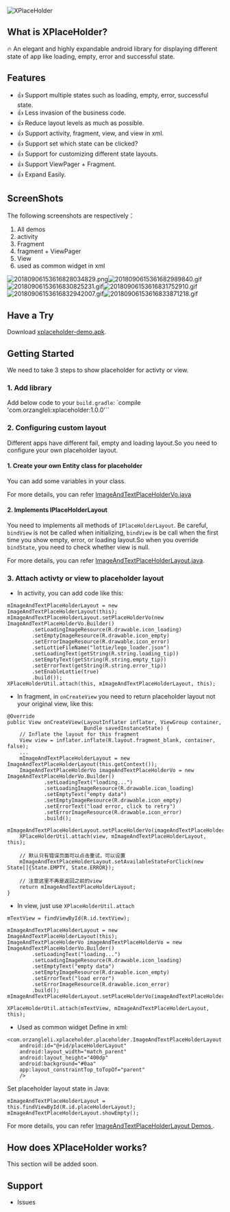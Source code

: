 ![XPlaceHolder](http://7xvdj7.com1.z0.glb.clouddn.com/20180903153590637725724.png)

## What is XPlaceHolder?
:fire: An elegant and highly expandable android library for displaying different state of app like loading, empty, error and successful state.

## Features

- :+1: Support multiple states such as loading, empty, error, successful state.
- :+1: Less invasion of the business code.
- :+1: Reduce layout levels as much as possible.
- :+1: Support activity, fragment, view, and view in xml.
- :+1: Support set which state can be clicked?
- :+1: Support for customizing different state layouts.
- :+1: Support ViewPager + Fragment.
- :+1: Expand Easily.

## ScreenShots

The following screenshots are respectively：
1. All demos
2. activity
3. Fragment
4. fragment + ViewPager
5. View
6. used as common widget in xml

![20180906153616828034829.png](http://7xvdj7.com1.z0.glb.clouddn.com/20180906153616828034829.png)![2018090615361682989840.gif](http://7xvdj7.com1.z0.glb.clouddn.com/2018090615361682989840.gif)![20180906153616830825231.gif](http://7xvdj7.com1.z0.glb.clouddn.com/20180906153616830825231.gif)![20180906153616831752910.gif](http://7xvdj7.com1.z0.glb.clouddn.com/20180906153616831752910.gif)![20180906153616832942007.gif](http://7xvdj7.com1.z0.glb.clouddn.com/20180906153616832942007.gif)![20180906153616833871218.gif](http://7xvdj7.com1.z0.glb.clouddn.com/20180906153616833871218.gif)


## Have a Try

Download [xplaceholder-demo.apk](https://github.com/hust201010701/XPlaceHolder/blob/master/apk/xplaceholder-demo.apk).

## Getting Started

We need to take 3 steps to show placeholder for activty or view.

### 1. Add library

Add below code to your `build.gradle`: `compile 'com.orzangleli:xplaceholder:1.0.0'``

### 2. Configuring custom layout

Different apps have different fail, empty and loading layout.So you need to configure
your own placeholder layout.

#### 1. Create your own Entity class for placeholder

You can add some variables in your class.

For more details, you can refer [ImageAndTextPlaceHolderVo.java](https://github.com/hust201010701/XPlaceHolder/blob/master/app/src/main/java/com/orzangleli/xplaceholder/placeholder/ImageAndTextPlaceHolderVo.java)

#### 2. Implements IPlaceHolderLayout

You need to implements all methods of `IPlaceHolderLayout`. Be careful, `bindView` is not be called when initializing, `bindView` is be call when the first time you show empty, error, or loading layout.So when you override `bindState`, you need to check whether view is null.

For more details, you can refer [ImageAndTextPlaceHolderLayout.java](https://github.com/hust201010701/XPlaceHolder/blob/master/app/src/main/java/com/orzangleli/xplaceholder/placeholder/ImageAndTextPlaceHolderLayout.java).

### 3. Attach activty or view to placeholder layout

- In activity, you can add code like this:

```
mImageAndTextPlaceHolderLayout = new ImageAndTextPlaceHolderLayout(this);
mImageAndTextPlaceHolderLayout.setPlaceHolderVo(new ImageAndTextPlaceHolderVo.Builder()
        .setLoadingImageResource(R.drawable.icon_loading)
        .setEmptyImageResource(R.drawable.icon_empty)
        .setErrorImageResource(R.drawable.icon_error)
        .setLottieFileName("lottie/lego_loader.json")
        .setLoadingText(getString(R.string.loading_tip))
        .setEmptyText(getString(R.string.empty_tip))
        .setErrorText(getString(R.string.error_tip))
        .setEnableLottie(true)
        .build());
XPlaceHolderUtil.attach(this, mImageAndTextPlaceHolderLayout, this);
```
- In fragment, in `onCreateView` you need to return placeholder layout not your original view, like this:

```
@Override
public View onCreateView(LayoutInflater inflater, ViewGroup container,
                         Bundle savedInstanceState) {
    // Inflate the layout for this fragment
    View view = inflater.inflate(R.layout.fragment_blank, container, false);
    ...
    mImageAndTextPlaceHolderLayout = new ImageAndTextPlaceHolderLayout(this.getContext());
    ImageAndTextPlaceHolderVo imageAndTextPlaceHolderVo = new ImageAndTextPlaceHolderVo.Builder()
            .setLoadingText("loading...")
            .setLoadingImageResource(R.drawable.icon_loading)
            .setEmptyText("empty data")
            .setEmptyImageResource(R.drawable.icon_empty)
            .setErrorText("load error, click to retry")
            .setErrorImageResource(R.drawable.icon_error)
            .build();
    mImageAndTextPlaceHolderLayout.setPlaceHolderVo(imageAndTextPlaceHolderVo);
    XPlaceHolderUtil.attach(view, mImageAndTextPlaceHolderLayout, this);

    // 默认只有错误页面可以点击重试，可以设置
    mImageAndTextPlaceHolderLayout.setAvailableStateForClick(new State[]{State.EMPTY, State.ERROR});

    // 注意这里不再是返回之前的view
    return mImageAndTextPlaceHolderLayout;
}
```
- In view, just use `XPlaceHolderUtil.attach`

```
mTextView = findViewById(R.id.textView);

mImageAndTextPlaceHolderLayout = new ImageAndTextPlaceHolderLayout(this);
ImageAndTextPlaceHolderVo imageAndTextPlaceHolderVo = new ImageAndTextPlaceHolderVo.Builder()
        .setLoadingText("loading...")
        .setLoadingImageResource(R.drawable.icon_loading)
        .setEmptyText("empty data")
        .setEmptyImageResource(R.drawable.icon_empty)
        .setErrorText("load error")
        .setErrorImageResource(R.drawable.icon_error)
        .build();
mImageAndTextPlaceHolderLayout.setPlaceHolderVo(imageAndTextPlaceHolderVo);

XPlaceHolderUtil.attach(mTextView, mImageAndTextPlaceHolderLayout, this);
```
- Used as common widget
Define in xml:
```
<com.orzangleli.xplaceholder.placeholder.ImageAndTextPlaceHolderLayout
    android:id="@+id/placeHolderLayout"
    android:layout_width="match_parent"
    android:layout_height="400dp"
    android:background="#0aa"
    app:layout_constraintTop_toTopOf="parent"
    />
```
Set placeholder layout state in Java:
```
mImageAndTextPlaceHolderLayout = this.findViewById(R.id.placeHolderLayout);
mImageAndTextPlaceHolderLayout.showEmpty();
```
For more details, you can refer [ImageAndTextPlaceHolderLayout Demos ](https://github.com/hust201010701/XPlaceHolder/tree/master/app/src/main/java/com/orzangleli/xplaceholder).

## How does XPlaceHolder works?

This section will be added soon.

## Support

- Issues
